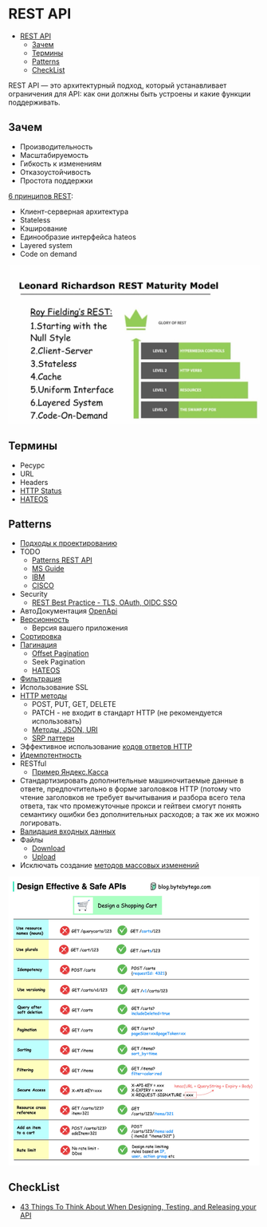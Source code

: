 # REST API

- [REST API](#rest-api)
  - [Зачем](#зачем)
  - [Термины](#термины)
  - [Patterns](#patterns)
  - [CheckList](#checklist)

REST API — это архитектурный подход, который устанавливает ограничения для API: как они должны быть устроены и какие функции поддерживать.

## Зачем

- Производительность
- Масштабируемость
- Гибкость к изменениям
- Отказоустойчивость
- Простота поддержки

[6 принципов REST](https://habr.com/ru/post/590679/):

- Клиент-серверная архитектура
- Stateless
- Кэширование
- Единообразие интерфейса hateos
- Layered system
- Code on demand

![level](../img/api/rest.level.png)

## Термины

- Ресурс
- URL
- Headers
- [HTTP Status](api-http-status.md)
- [HATEOS](https://docs.microsoft.com/ru-ru/azure/architecture/best-practices/api-design#use-hateoas-to-enable-navigation-to-related-resources)

## Patterns

- [Подходы к проектированию](api.design.md)
- TODO
  - [Patterns REST API](https://microservice-api-patterns.org/)
  - [MS Guide](https://github.com/Microsoft/api-guidelines/blob/master/Guidelines.md)
  - [IBM](https://www.ibm.com/docs/ru/zos-connect/zosconnect/3.0?topic=apis-designing-restful)
  - [CISCO](https://github.com/CiscoDevNet/api-design-guide)
- Security
  - [REST Best Practice - TLS, OAuth, OIDC SSO](https://stackoverflow.blog/2021/10/06/best-practices-for-authentication-and-authorization-for-rest-apis/?utm_campaign=APISecurity%20newsletter&utm_medium=email&_hsmi=204867978&_hsenc=p2ANqtz-94r6UDHzZG48tgtd0Sz6OiZicy6tTBQysQKtk0WzhZXlXrXBucIld80QE3Gll1Le1lxnwNhNqu-pySFps1AsqeR8MQrg&utm_content=204868574&utm_source=hs_email)
- АвтоДокументация [OpenApi](openapi.md)
- [Версионность](https://learn.microsoft.com/ru-ru/azure/architecture/best-practices/api-design#versioning-a-restful-web-api)
  - Версия вашего приложения
- [Сортировка](https://gist.github.com/fomvasss/c1221b2464be94870f7f823c74520665)
- [Пагинация](https://github.com/Microsoft/api-guidelines/blob/master/Guidelines.md#98-pagination)
  - [Offset Pagination](https://www.moesif.com/blog/technical/api-design/REST-API-Design-Filtering-Sorting-and-Pagination/#offset-pagination)
  - Seek Pagination
  - [HATEOS](https://developer.atlassian.com/server/confluence/pagination-in-the-rest-api/)
- [Фильтрация](https://www.moesif.com/blog/technical/api-design/REST-API-Design-Filtering-Sorting-and-Pagination/)
- Использование SSL
- [HTTP методы](https://learn.microsoft.com/ru-ru/azure/architecture/best-practices/api-design#define-api-operations-in-terms-of-http-methods)
  - POST, PUT, GET, DELETE
  - PATCH - не входит в стандарт HTTP (не рекомендуется использовать)
  - [Методы, JSON, URI](https://habr.com/ru/post/447322/)
  - [SRP паттерн](../arch/patterns.md)
- Эффективное использование [кодов ответов HTTP](api-http-status.md)
- [Идемпотентность](../arch/pattern/integration/idempotent.md)
- RESTful
  - [Пример Яндекс.Касса](https://yookassa.ru/developers/using-api/interaction-format)
- Стандартизировать дополнительные машиночитаемые данные в ответе, предпочтительно в форме заголовков HTTP (потому что чтение заголовков не требует вычитывания и разбора всего тела ответа, так что промежуточные прокси и гейтвеи смогут понять семантику ошибки без дополнительных расходов; а так же их можно логировать.
- [Валидация входных данных](https://github.com/Sairyss/backend-best-practices)
- Файлы
  - [Download](../arch/pattern/integration/pattern.downloadfile.md)
  - [Upload](../arch/pattern/integration/pattern.uploadfile.md)
- Исключать создание [методов массовых изменений](https://habr.com/ru/articles/736892/)

![best](../img/api/best.practice.jpg)

## CheckList

- [43 Things To Think About When Designing, Testing, and Releasing your API](https://mathieu.fenniak.net/the-api-checklist/)
